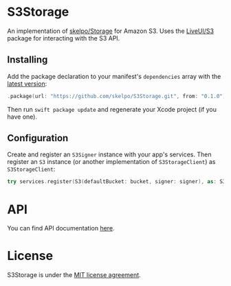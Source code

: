 # S3Storage

An implementation of [skelpo/Storage](https://github.com/skelpo/Storage) for Amazon S3. Uses the [LiveUI/S3](https://github.com/LiveUI/S3) package for interacting with the S3 API.

## Installing

Add the package declaration to your manifest's `dependencies` array with the [latest version](https://github.com/skelpo/S3Storage/releases/latest):

```swift
.package(url: "https://github.com/skelpo/S3Storage.git", from: "0.1.0")
```

Then run `swift package update` and regenerate your Xcode project (if you have one).

## Configuration

Create and register an `S3Signer` instance with your app's services. Then register an `S3` instance (or another implementation of `S3StorageClient`) as `S3StorageClient`:

```swift
try services.register(S3(defaultBucket: bucket, signer: signer), as: S3StorageClient.self)
```

# API

You can find API documentation [here](http://www.skelpo.codes/S3Storage).

# License

S3Storage is under the [MIT license agreement](https://github.com/skelpo/S3Storage/blob/master/LICENSE).


